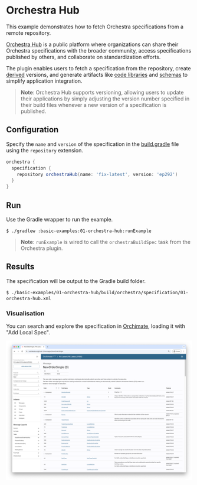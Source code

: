 # Orchestra Hub

This example demonstrates how to fetch Orchestra specifications from a remote repository.

[Orchestra Hub](https://orchestrahub.org) is a public platform where organizations can share their Orchestra specifications with the broader community, access specifications published by others, and collaborate on standardization efforts.

The plugin enables users to fetch a specification from the repository, create [derived](../03-derived) versions, and generate artifacts like [code libraries](../07-java) and [schemas](../05-avro-schema) to simplify application integration. 

> **Note**: Orchestra Hub supports versioning, allowing users to update their applications by simply adjusting the version number specified in their build files whenever a new version of a specification is published. 

## Configuration

Specify the `name` and `version` of the specification in the [build.gradle](./build.gradle) file using the `repository` extension.

```groovy
orchestra {
  specification {
    repository orchestraHub(name: 'fix-latest', version: 'ep292')
  }
}
```

## Run

Use the Gradle wrapper to run the example.

```shell
$ ./gradlew :basic-examples:01-orchestra-hub:runExample
```

> **Note**: `runExample` is wired to call the `orchestraBuildSpec` task from the Orchestra plugin.

## Results

The specification will be output to the Gradle build folder.

```shell
$ ./basic-examples/01-orchestra-hub/build/orchestra/specification/01-orchestra-hub.xml
```

### Visualisation

You can search and explore the specification in [Orchimate](https://orchimate.org/), loading it with "Add Local Spec".

![](docs/images/orchimate.png)
